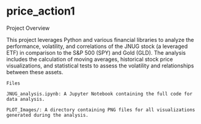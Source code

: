 # price_action1

Project Overview

This project leverages Python and various financial libraries to analyze the performance, volatility, and correlations of the JNUG stock (a leveraged ETF) in comparison to the S&P 500 (SPY) and Gold (GLD). The analysis includes the calculation of moving averages, historical stock price visualizations, and statistical tests to assess the volatility and relationships between these assets.

    Files

    JNUG_analysis.ipynb: A Jupyter Notebook containing the full code for data analysis.

    PLOT_Images/: A directory containing PNG files for all visualizations generated during the analysis.
